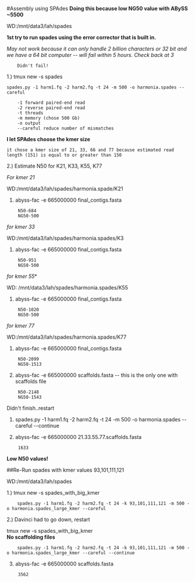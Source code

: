 #Assembly using SPAdes 
**Doing this because low NG50 value with ABySS ~5500**

WD:/mnt/data3/lah/spades

**1st try to run spades using the error corrector that is built in.**

*May not work because it can only handle 2 billion characters or 32 bit and we have a 64 bit computer -- will fail within 5 hours. Check back at 3*
		
		Didn't fail!

1.) tmux new -s spades
	
	spades.py -1 harm1.fq -2 harm2.fq -t 24 -m 500 -o harmonia.spades --careful 
		
		-1 forward paired-end read
		-2 reverse paired-end read
		-t threads 
		-m memory (chose 500 Gb)
		-o output
		--careful reduce number of mismatches 
		
**I let SPAdes choose the kmer size** 
			
	it chose a kmer size of 21, 33, 66 and 77 because estimated read length (151) is equal to or greater than 150 
	

2.) Estimate N50 for K21, K33, K55, K77

*For kmer 21*

WD:/mnt/data3/lah/spades/harmonia.spade/K21


1. abyss-fac -e 665000000 final_contigs.fasta

		N50-684
		NG50-500

*for kmer 33*

WD:/mnt/data3/lah/spades/harmonia.spades/K3


1. abyss-fac -e 665000000 final_contigs.fasta

		N50-951
		NG50-500
		
*for kmer 55**

WD:	/mnt/data3/lah/spades/harmonia.spades/K55

1. abyss-fac -e 665000000 final_contigs.fasta

		N50-1020
		NG50-500	
		
*for kmer 77*

WD:/mnt/data3/lah/spades/harmonia.spades/K77

1. abyss-fac -e 665000000 final_contigs.fasta

		N50-2099
		NG50-1513
2. abyss-fac -e 665000000 scaffolds.fasta -- this is the only one with scaffolds file

		N50-2148
		NG50-1543
		
Didn't finish..restart

1. spades.py -1 harm1.fq -2 harm2.fq -t 24 -m 500 -o harmonia.spades --careful --continue

2. abyss-fac -e 665000000 21.33.55.77.scaffolds.fasta

		1633
				


**Low N50 values!**

##Re-Run spades with kmer values 93,101,111,121 

WD:/mnt/data3/lah/spades

1.) tmux new -s spades_with_big_kmer

		spades.py -1 harm1.fq -2 harm2.fq -t 24 -k 93,101,111,121 -m 500 -o harmonia.spades_large_kmer --careful 
		
		
2.) Davinci had to go down, restart

tmux new -s spades_with_big_kmer		
**No scaffolding files**

		spades.py -1 harm1.fq -2 harm2.fq -t 24 -k 93,101,111,121 -m 500 -o harmonia.spades_large_kmer --careful --continue		
3. abyss-fac -e 665000000 scaffolds.fasta

		3562